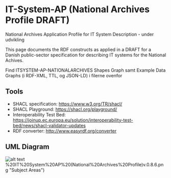 IT-System-AP (National Archives Profile DRAFT) 
===== 
National Archives Application Profile for IT System Description - under udvikling

This page documents the RDF constructs as applied in a DRAFT for a Danish public-sector specification for describing IT systems for the National Achives. 

Find ITSYSTEM-AP-NATIONALARCHIVES Shapes Graph samt Example Data Graphs (i RDF-XML, TTL, og JSON-LD) i filerne ovenfor

## Tools

* SHACL specification: https://www.w3.org/TR/shacl/
* SHACL Playground: https://shacl.org/playground/
* Interoperability Test Bed: https://joinup.ec.europa.eu/solution/interoperability-test-bed/news/shacl-validator-updates
* RDF converter: http://www.easyrdf.org/converter


## UML Diagram
![alt text](https://github.com/digst/IT-System-AP/blob/master/NationalArchivesProfile/2a)%20IT%20System%20AP%20(National%20Archives%20Profile)v.0.8.6.png "Subject Areas")
